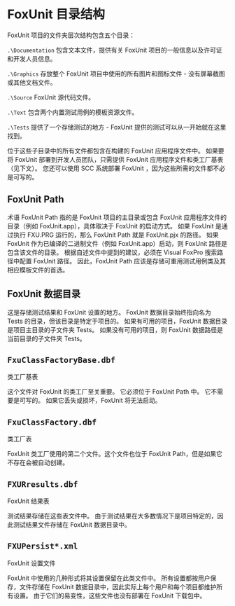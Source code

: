 # FoxUnit 目录结构

FoxUnit 项目的文件夹层次结构包含五个目录：

`.\Documentation` 包含文本文件，提供有关 FoxUnit 项目的一般信息以及许可证和开发人员信息。

`.\Graphics` 存放整个 FoxUnit 项目中使用的所有图片和图标文件 - 没有屏幕截图或其他文档文件。

`.\Source` FoxUnit 源代码文件。

`.\Text` 包含两个内置测试用例的模板资源文件。

`.\Tests` 提供了一个存储测试的地方 -  FoxUnit 提供的测试可以从一开始就在这里找到。

位于这些子目录中的所有文件都包含在构建的 FoxUnit 应用程序文件中。 如果要将 FoxUnit 部署到开发人员团队，只需提供 FoxUnit 应用程序文件和类工厂基表（见下文）。 您还可以使用 SCC 系统部署 FoxUnit ，因为这些所需的文件都不必是可写的。

## FoxUnit Path

术语 FoxUnit Path 指的是 FoxUnit 项目的主目录或包含 FoxUnit 应用程序文件的目录（例如 FoxUnit.app），具体取决于 FoxUnit 的启动方式。 如果 FoxUnit 是通过执行 FXU.PRG 运行的，那么 FoxUnit Path 就是 FoxUnit.pjx 的路径。 如果 FoxUnit 作为已编译的二进制文件（例如 FoxUnit.app）启动，则 FoxUnit 路径是包含该文件的目录。 根据自述文件中提到的建议，必须在 Visual FoxPro 搜索路径中配置 FoxUnit 路径。 因此，FoxUnit Path 应该是存储可重用测试用例类及其相应模板文件的首选。

## FoxUnit 数据目录

这是存储测试结果和 FoxUnit 设置的地方。 FoxUnit 数据目录始终指向名为 Tests 的目录，但该目录是特定于项目的。 如果有可用的项目，FoxUnit 数据目录是项目主目录的子文件夹 Tests。 如果没有可用的项目，则 FoxUnit 数据路径是当前目录的子文件夹 Tests。

## `FxuClassFactoryBase.dbf`

类工厂基表

这个文件对 FoxUnit 的类工厂至关重要。 它必须位于 FoxUnit Path 中。 它不需要是可写的。 如果它丢失或损坏，FoxUnit 将无法启动。

## `FxuClassFactory.dbf`

类工厂表

FoxUnit 类工厂使用的第二个文件。这个文件也位于 FoxUnit Path，但是如果它不存在会被自动创建。 

## `FXURresults.dbf`

FoxUnit 结果表

测试结果存储在这些表文件中。 由于测试结果在大多数情况下是项目特定的，因此测试结果文件存储在 FoxUnit 数据目录中。

## `FXUPersist*.xml`

FoxUnit 设置文件

FoxUnit 中使用的几种形式将其设置保留在此类文件中。 所有设置都按用户保存，文件存储在 FoxUnit 数据目录中，因此实际上每个用户和每个项目都维护所有设置。 由于它们的易变性，这些文件也没有部署在 FoxUnit 下载包中。
